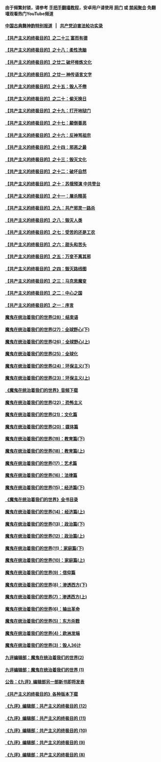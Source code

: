 #### 由于频繁封锁，请参考 [手把手翻墙教程](https://github.com/gfw-breaker/guides/wiki/)，安卓用户请使用 [网门](https://github.com/gfw-breaker/bn-android/blob/master/ogate.md?t=05300337) 或 [禁闻聚合](https://github.com/gfw-breaker/bn-android) 免翻墙观看热门YouTube频道 

#### [中国古典舞神韵特别报道](https://github.com/gfw-breaker/mh-news/blob/master/shenyun.md?t=05300337) &nbsp;&nbsp;|&nbsp;&nbsp; [共产党迫害法轮功实录](https://github.com/gfw-breaker/mh-news/blob/master/README.md?t=05300337)  

#### [【共产主义的终极目的】之二十三 富而有德](../pages/nsc422/n11283598.md?t=05300337) 

#### [【共产主义的终极目的】之十八：柔性洗脑](../pages/nsc422/n11199994.md?t=05300337) 

#### [【共产主义的终极目的】之廿二 破坏修炼文化](../pages/nsc422/n11245728.md?t=05300337) 

#### [【共产主义的终极目的】之廿一 神传语言文字](../pages/nsc422/n11263265.md?t=05300337) 

#### [【共产主义的终极目的】之十五：毁人不倦](../pages/nsc422/n11166792.md?t=05300337) 

#### [【共产主义的终极目的】之二十：偷天换日](../pages/nsc422/n11238846.md?t=05300337) 

#### [【共产主义的终极目的】之十九：打开地狱门](../pages/nsc422/n11206376.md?t=05300337) 

#### [【共产主义的终极目的】之十七：颠倒善恶](../pages/nsc422/n11179782.md?t=05300337) 

#### [【共产主义的终极目的】之十六：反神骂祖宗](../pages/nsc422/n11166798.md?t=05300337) 

#### [【共产主义的终极目的】之十四：邪恶之最](../pages/nsc422/n11150249.md?t=05300337) 

#### [【共产主义的终极目的】之十三：毁灭文化](../pages/nsc422/n11135227.md?t=05300337) 

#### [【共产主义的终极目的】之十二：破坏自然](../pages/nsc422/n11135214.md?t=05300337) 

#### [【共产主义的终极目的】之十：苏俄预演 中共登台](../pages/nsc422/n11118424.md?t=05300337) 

#### [【共产主义的终极目的】之十一：屠杀精英](../pages/nsc422/n11118442.md?t=05300337) 

#### [【共产主义的终极目的】之九：共产邪灵一路杀](../pages/nsc422/n11114139.md?t=05300337) 

#### [【共产主义的终极目的】之八：毁灭人类](../pages/nsc422/n11108503.md?t=05300337) 

#### [【共产主义的终极目的】之七：受苦的还是工农](../pages/nsc422/n11101809.md?t=05300337) 

#### [【共产主义的终极目的】之六：甜头和苦头](../pages/nsc422/n11096971.md?t=05300337) 

#### [【共产主义的终极目的】之五：万变不离其邪](../pages/nsc422/n11091285.md?t=05300337) 

#### [【共产主义的终极目的】之四：毁灭路线图](../pages/nsc422/n11086284.md?t=05300337) 

#### [【共产主义的终极目的】之三：马克思魔变](../pages/nsc422/n11061941.md?t=05300337) 

#### [【共产主义的终极目的】之二：中心之国](../pages/nsc422/n11047728.md?t=05300337) 

#### [【共产主义的终极目的】之一：序言](../pages/nsc422/n11086077.md?t=05300337) 

#### [魔鬼在统治着我们的世界(28)：结束语](../pages/nsc422/n10936246.md?t=05300337) 

#### [魔鬼在统治着我们的世界(27)：全球野心(下)](../pages/nsc422/n10928319.md?t=05300337) 

#### [魔鬼在统治着我们的世界(26)：全球野心(上)](../pages/nsc422/n10900318.md?t=05300337) 

#### [魔鬼在统治着我们的世界(25)：全球化](../pages/nsc422/n10788205.md?t=05300337) 

#### [魔鬼在统治着我们的世界(24)：环保主义(下)](../pages/nsc422/n10695307.md?t=05300337) 

#### [魔鬼在统治着我们的世界(23)：环保主义(上)](../pages/nsc422/n10688613.md?t=05300337) 

#### [《魔鬼在统治着我们的世界》音频下载](../pages/nsc422/n10635553.md?t=05300337) 

#### [魔鬼在统治着我们的世界(22)：恐怖主义](../pages/nsc422/n10614727.md?t=05300337) 

#### [魔鬼在统治着我们的世界(21)：文化篇](../pages/nsc422/n10597706.md?t=05300337) 

#### [魔鬼在统治着我们的世界(20)：媒体篇](../pages/nsc422/n10586579.md?t=05300337) 

#### [魔鬼在统治着我们的世界(19)：教育篇(下)](../pages/nsc422/n10564808.md?t=05300337) 

#### [魔鬼在统治着我们的世界(18)：教育篇(上)](../pages/nsc422/n10526970.md?t=05300337) 

#### [魔鬼在统治着我们的世界(17)：艺术篇](../pages/nsc422/n10499093.md?t=05300337) 

#### [魔鬼在统治着我们的世界(16)：法律篇](../pages/nsc422/n10485969.md?t=05300337) 

#### [魔鬼在统治着我们的世界(15)：经济篇(下)](../pages/nsc422/n10469975.md?t=05300337) 

#### [《魔鬼在统治着我们的世界》全书目录](../pages/nsc422/n10464261.md?t=05300337) 

#### [魔鬼在统治着我们的世界(14)：经济篇(上)](../pages/nsc422/n10457370.md?t=05300337) 

#### [魔鬼在统治着我们的世界(13)：政治篇(下)](../pages/nsc422/n10448270.md?t=05300337) 

#### [魔鬼在统治着我们的世界(12)：政治篇(上)](../pages/nsc422/n10444576.md?t=05300337) 

#### [魔鬼在统治着我们的世界(11)：家庭篇(下)](../pages/nsc422/n10440961.md?t=05300337) 

#### [魔鬼在统治着我们的世界(10)：家庭篇(上)](../pages/nsc422/n10435448.md?t=05300337) 

#### [魔鬼在统治着我们的世界(9)：信仰篇](../pages/nsc422/n10432159.md?t=05300337) 

#### [魔鬼在统治着我们的世界(8)：渗透西方(下)](../pages/nsc422/n10429603.md?t=05300337) 

#### [魔鬼在统治着我们的世界(7)：渗透西方(上)](../pages/nsc422/n10426013.md?t=05300337) 

#### [魔鬼在统治着我们的世界(6)：输出革命](../pages/nsc422/n10421536.md?t=05300337) 

#### [魔鬼在统治着我们的世界(5)：东方杀戮](../pages/nsc422/n10417707.md?t=05300337) 

#### [魔鬼在统治着我们的世界(4)：欧洲发端](../pages/nsc422/n10414890.md?t=05300337) 

#### [魔鬼在统治着我们的世界(3)：毁人36计](../pages/nsc422/n10411583.md?t=05300337) 

#### [九评编辑部：魔鬼在统治着我们的世界(2)](../pages/nsc422/n10410036.md?t=05300337) 

#### [九评编辑部：魔鬼在统治着我们的世界 (1)](../pages/nsc422/n10406825.md?t=05300337) 

#### [公告：《九评》编辑部另一部新书即将发表](../pages/nsc422/n10405104.md?t=05300337) 

#### [《共产主义的终极目的》各种版本下载](../pages/nsc422/n10022138.md?t=05300337) 

#### [《九评》编辑部：共产主义的终极目的 (12)](../pages/nsc422/n9933272.md?t=05300337) 

#### [《九评》编辑部：共产主义的终极目的 (11)](../pages/nsc422/n9924973.md?t=05300337) 

#### [《九评》编辑部：共产主义的终极目的 (10)](../pages/nsc422/n9920883.md?t=05300337) 

#### [《九评》编辑部：共产主义的终极目的 (9)](../pages/nsc422/n9916363.md?t=05300337) 

#### [《九评》编辑部：共产主义的终极目的 (8)](../pages/nsc422/n9912488.md?t=05300337) 

